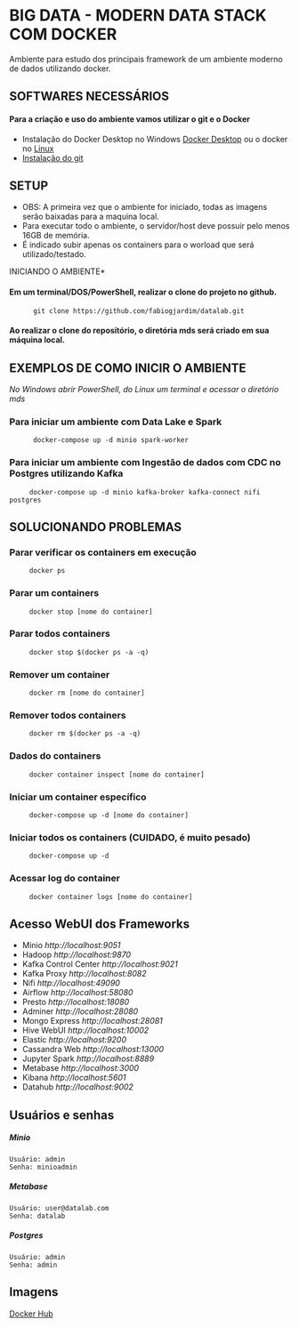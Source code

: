# BIG DATA - MODERN DATA STACK COM DOCKER

Ambiente para estudo dos principais framework de um ambiente moderno de dados utilizando docker.
 

## SOFTWARES NECESSÁRIOS
#### Para a criação e uso do ambiente vamos utilizar o git e o Docker 
   * Instalação do Docker Desktop no Windows [Docker Desktop](https://hub.docker.com/editions/community/docker-ce-desktop-windows) ou o docker no [Linux](https://docs.docker.com/install/linux/docker-ce/ubuntu/)
   *  [Instalação do git](https://git-scm.com/book/pt-br/v2/Come%C3%A7ando-Instalando-o-Git)
   
## SETUP
   * OBS: A primeira vez que o ambiente for iniciado, todas as imagens serão baixadas para a maquina local. 
   * Para executar todo o ambiente, o servidor/host deve possuir pelo menos 16GB de memória.
   * É indicado subir apenas os containers para o worload que será utilizado/testado.


INICIANDO O AMBIENTE*

#### Em um terminal/DOS/PowerShell, realizar o clone do projeto no github.
          git clone https://github.com/fabiogjardim/datalab.git

#### Ao realizar o clone do repositório, o diretória mds será criado em sua máquina local.

   
## EXEMPLOS DE COMO INICIR O AMBIENTE

  *No Windows abrir PowerShell, do Linux um terminal e acessar o diretório mds*
  
### Para iniciar um ambiente com Data Lake e Spark

          docker-compose up -d minio spark-worker        

### Para iniciar um ambiente com Ingestão de dados com CDC no Postgres utilizando Kafka
 
         docker-compose up -d minio kafka-broker kafka-connect nifi postgres

## SOLUCIONANDO PROBLEMAS 

### Parar verificar os containers em execução
         docker ps 

### Parar um containers
         docker stop [nome do container]      

### Parar todos containers
         docker stop $(docker ps -a -q)
  
### Remover um container
         docker rm [nome do container]

### Remover todos containers
         docker rm $(docker ps -a -q)         

### Dados do containers
         docker container inspect [nome do container]

### Iniciar um container específico
         docker-compose up -d [nome do container]

### Iniciar todos os containers (CUIDADO, é muito pesado)
         docker-compose up -d 

### Acessar log do container
         docker container logs [nome do container] 

## Acesso WebUI dos Frameworks
 
* Minio *http://localhost:9051*
* Hadoop *http://localhost:9870*
* Kafka Control Center *http://localhost:9021*
* Kafka Proxy *http://localhost:8082*
* Nifi *http://localhost:49090*
* Airflow *http://localhost:58080*
* Presto *http://localhost:18080*
* Adminer *http://localhost:28080*
* Mongo Express *http://localhost:28081*
* Hive WebUI *http://localhost:10002*
* Elastic *http://localhost:9200*
* Cassandra Web *http://localhost:13000*
* Jupyter Spark *http://localhost:8889*
* Metabase *http://localhost:3000*
* Kibana *http://localhost:5601*
* Datahub *http://localhost:9002*


## Usuários e senhas

   ##### Minio
    Usuário: admin
    Senha: minioadmin

   ##### Metabase
    Usuário: user@datalab.com
    Senha: datalab 

   ##### Postgres
    Usuário: admin
    Senha: admin

   
## Imagens   

[Docker Hub](https://hub.docker.com/u/fjardim)

